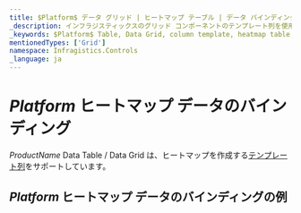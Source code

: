 ```yaml
---
title: $Platform$ データ グリッド | ヒートマップ テーブル | データ バインディング | インフラジスティックス
_description: インフラジスティックスのグリッド コンポーネントのテンプレート列を使用してヒートマップ テーブルを作成します。$ProductName$ テーブルのサンプルを是非お試しください!
_keywords: $Platform$ Table, Data Grid, column template, heatmap table, $ProductName$, data binding, Infragistics, $Platform$ テーブル, データ グリッド, 列テンプレート, ヒートマップ テーブル, データ バインディング, インフラジスティックス
mentionedTypes: ['Grid']
namespace: Infragistics.Controls
_language: ja
---
```


# $Platform$ ヒートマップ データのバインディング

$ProductName$ Data Table / Data Grid は、ヒートマップを作成する[テンプレート列](data-grid-column-types.md#テンプレート列)をサポートしています。

## $Platform$ ヒートマップ データのバインディングの例


<code-view style="height: 600px"
           data-demos-base-url="{environment:dvDemosBaseUrl}"
           iframe-src="{environment:dvDemosBaseUrl}/grids/data-grid-type-heatmap-table"
           alt="$Platform$ ヒートマップ データのバインディングの例"
           github-src="grids/data-grid/type-heatmap-table">
</code-view>

